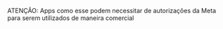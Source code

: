 ATENÇÃO: Apps como esse podem necessitar de autorizações da Meta para serem utilizados de maneira comercial
